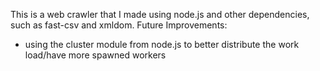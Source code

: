 This is a web crawler that I made using node.js and other dependencies, such as fast-csv and xmldom.
Future Improvements:
- using the cluster module from node.js to better distribute the work load/have more spawned workers
